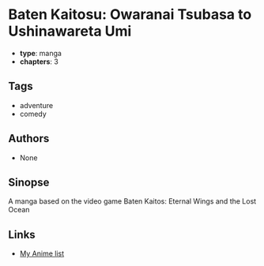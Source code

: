 # Baten Kaitosu: Owaranai Tsubasa to Ushinawareta Umi

-   **type**: manga
-   **chapters**: 3

## Tags

-   adventure
-   comedy

## Authors

-   None

## Sinopse

A manga based on the video game Baten Kaitos: Eternal Wings and the Lost Ocean

## Links

-   [My Anime list](https://myanimelist.net/manga/14865/Baten_Kaitosu__Owaranai_Tsubasa_to_Ushinawareta_Umi)
